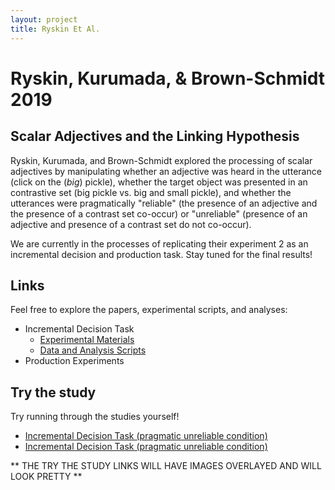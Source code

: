 ```yaml
---
layout: project
title: Ryskin Et Al.
---
```


# Ryskin, Kurumada, & Brown-Schmidt 2019
## Scalar Adjectives and the Linking Hypothesis
Ryskin, Kurumada, and Brown-Schmidt explored the processing of scalar adjectives by manipulating whether an adjective was heard in the utterance (click on the (*big*) pickle), whether the target object was presented in an contrastive set (big pickle vs. big and small pickle), and whether the utterances were pragmatically "reliable" (the presence of an adjective and the presence of a contrast set co-occur) or "unreliable" (presence of an adjective and presence of a contrast set do not co-occur).

We are currently in the processes of replicating their experiment 2 as an incremental decision and production task. Stay tuned for the final results!


## Links

Feel free to explore the papers, experimental scripts, and analyses:
- Incremental Decision Task
  - [Experimental Materials](https://github.com/StefanPophristic/eyetracking_replications/tree/main/experiments/RyskinEtAl/1_incremental/run_3)
  - [Data and Analysis Scripts](https://github.com/StefanPophristic/eyetracking_replications/tree/main/analysis/RyskinEtAl/1_incremental)
- Production Experiments

## Try the study

Try running through the studies yourself!
- [Incremental Decision Task (pragmatic unreliable condition)](https://stefanpophristic.github.io/eyetracking_replications/experiments/RyskinEtAl/1_incremental/run_3/list1/index.html)
- [Incremental Decision Task (pragmatic unreliable condition)](https://stefanpophristic.github.io/eyetracking_replications/experiments/RyskinEtAl/1_incremental/run_3/list1/index.html)

** THE TRY THE STUDY LINKS WILL HAVE IMAGES OVERLAYED AND WILL LOOK PRETTY **
